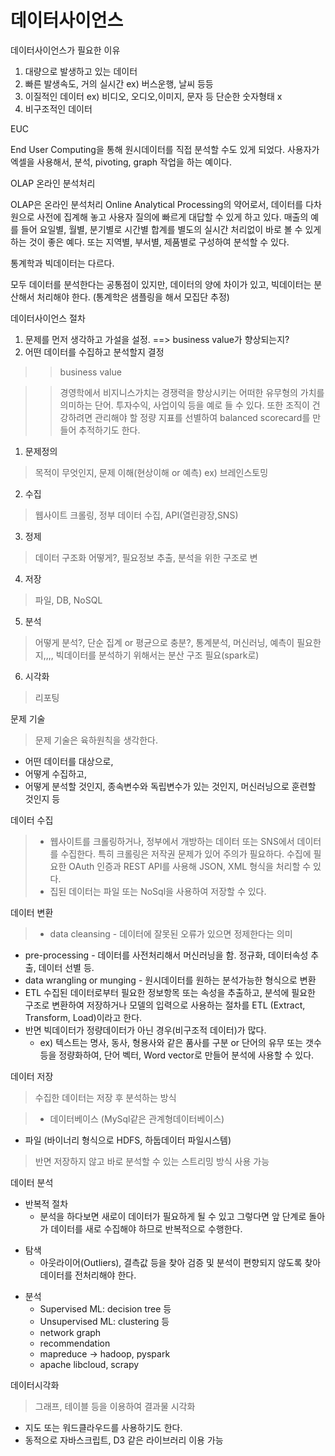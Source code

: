 # 데이터사이언스

 데이터사이언스가 필요한 이유
>
1. 대량으로 발생하고 있는 데이터
2. 빠른 발생속도, 거의 실시간
	ex) 버스운행, 날씨 등등
3. 이질적인 데이터
	ex) 비디오, 오디오,이미지, 문자 등 단순한 숫자형태 x
4. 비구조적인 데이터

EUC
>
  End User Computing을 통해 원시데이터를 직접 분석할 수도 있게 되었다. 사용자가 엑셀을 사용해서, 분석, pivoting, graph 작업을 하는 예이다.

OLAP 온라인 분석처리
>
OLAP은 온라인 분석처리 Online Analytical Processing의 약어로서, 데이터를 다차원으로 사전에 집계해 놓고 사용자 질의에 빠르게 대답할 수 있게 하고 있다. 매출의 예를 들어 요일별, 월별, 분기별로 시간별 합계를 별도의 실시간 처리없이 바로 볼 수 있게 하는 것이 좋은 예다. 또는 지역별, 부서별, 제품별로 구성하여 분석할 수 있다.

통계학과 빅데이터는 다르다.
>
모두 데이터를 분석한다는 공통점이 있지만, 데이터의 양에 차이가 있고, 빅데이터는 분산해서 처리해야 한다.
(통계학은 샘플링을 해서 모집단 추정)

데이터사이언스 절차
>
1. 문제를 먼저 생각하고 가설을 설정. ==> business value가 향상되는지?
2. 어떤 데이터를 수집하고 분석할지 결정
>> business value

>>경영학에서 비지니스가치는 경쟁력을 향상시키는 어떠한 유무형의 가치를 의미하는 단어. 투자수익, 사업이익 등을 예로 들 수 있다. 또한 조직이 건강하려면 관리해야 할 정량 지표를 선별하여 balanced scorecard를 만들어 추적하기도 한다.

 1) 문제정의
> 목적이 무엇인지, 문제 이해(현상이해 or 예측)
> ex) 브레인스토밍



2) 수집
> 웹사이트 크롤링, 정부 데이터 수집, API(열린광장,SNS)


3) 정제
> 데이터 구조화 어떻게?, 필요정보 추출, 분석을 위한 구조로 변


4) 저장
> 파일, DB, NoSQL


5) 분석
> 어떻게 분석?, 단순 집계 or 평균으로 충분?, 통계분석, 머신러닝, 예측이 필요한지,,,,
> 빅데이터를 분석하기 위해서는 분산 구조 필요(spark로)


6) 시각화
> 리포팅


문제 기술
> 문제 기술은 육하원칙을 생각한다.
> 
* 어떤 데이터를 대상으로,
* 어떻게 수집하고,
* 어떻게 분석할 것인지, 종속변수와 독립변수가 있는 것인지, 머신러닝으로 훈련할 것인지 등

데이터 수집
> * 웹사이트를 크롤링하거나, 정부에서 개방하는 데이터 또는 SNS에서 데이터를 수집한다. 특히 크롤링은 저작권 문제가 있어 주의가 필요하다. 수집에 필요한 OAuth 인증과 REST API를 사용해 JSON, XML 형식을 처리할 수 있다.
> * 집된 데이터는 파일 또는 NoSql을 사용하여 저장할 수 있다.

데이터 변환
> * data cleansing - 데이터에 잘못된 오류가 있으면 정제한다는 의미
* pre-processing - 데이터를 사전처리해서 머신러닝을 함. 정규화, 데이터속성 추출, 데이터 선별 등.
* data wrangling or munging - 원시데이터를 원하는 분석가능한 형식으로 변환
* ETL 수집된 데이터로부터 필요한 정보항목 또는 속성을 추출하고, 분석에 필요한 구조로 변환하여 저장하거나 모델의 입력으로 사용하는 절차를 ETL (Extract, Transform, Load)이라고 한다.
* 반면 빅데이터가 정량데이터가 아닌 경우(비구조적 데이터)가 많다.
	*	ex) 텍스트는 명사, 동사, 형용사와 같은 품사를 구분 or 단어의 유무 또는 갯수 등을 정량화하여, 단어 벡터, Word vector로 만들어 분석에 사용할 수 있다.


데이터 저장
> 수집한 데이터는 저장 후 분석하는 방식

> * 데이터베이스 (MySql같은 관계형데이터베이스)
* 파일 (바이너리 형식으로 HDFS, 하둡데이터 파일시스템)

>반면 저장하지 않고 바로 분석할 수 있는 스트리밍 방식 사용 가능

데이터 분석
>
 * 반복적 절차
	 * 분석을 하다보면 새로이 데이터가 필요하게 될 수 있고 그렇다면 앞 단계로 돌아가 데이터를 새로 수집해야 하므로 반복적으로 수행한다.

> 
* 탐색
	* 아웃라이어(Outliers), 결측값 등을 찾아 검증 및 분석이 편향되지 않도록 찾아 데이터를 전처리해야 한다.

> 
* 분석
	* Supervised ML: decision tree 등
	* Unsupervised ML: clustering 등
	* network graph
	* recommendation
	* mapreduce -> hadoop, pyspark
	* apache libcloud, scrapy

데이터시각화
> 그래프, 테이블 등을 이용하여 결과물 시각화
> 
* 지도 또는 워드클라우드를 사용하기도 한다.
* 동적으로 자바스크립트, D3 같은 라이브러리 이용 가능 
	